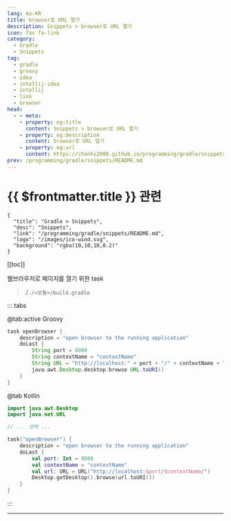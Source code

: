 ```yaml
---
lang: ko-KR
title: browser로 URL 열기
description: Snippets > browser로 URL 열기
icon: fas fa-link
category:
  - Gradle
  - Snippets
tag: 
  - gradle
  - groovy
  - idea
  - intellij-idea
  - intellij
  - link
  - browser
head:
  - - meta:
    - property: og:title
      content: Snippets > browser로 URL 열기
    - property: og:description
      content: browser로 URL 열기
    - property: og:url
      content: https://chanhi2000.github.io/programming/gradle/snippets/open-url-in-browser.html
prev: /programming/gradle/snippets/README.md
---
```


# {{ $frontmatter.title }} 관련

```component VPCard
{
  "title": "Gradle > Snippets",
  "desc": "Snippets",
  "link": "/programming/gradle/snippets/README.md",
  "logo": "/images/ico-wind.svg",
  "background": "rgba(10,10,10,0.2)"
}
```

[[toc]]

웹브라우저로 페이지를 열기 위한 task

> ./<FontIcon icon="fas fa-folder-open"/>`./<모듈>/`<FontIcon icon="iconfont icon-gradle"/>`build.gradle`

::: tabs

@tab:active <FontIcon icon="iconfont icon-gradle"/>Groovy

```groovy
task openBrowser {
    description = "open browser to the running application"
    doLast {
        String port = 8080
        String contextName = "contextName"
        String URL = "http://localhost:" + port + "/" + contextName + "/"
        java.awt.Desktop.desktop.browse URL.toURI()
    }   
}
```

@tab <FontIcon icon="iconfont icon-kotlin"/>Kotlin

```kotlin
import java.awt.Desktop
import java.net.URL

// ... 생략 ...

task("openBrowser") {
    description = "open browser to the running application"
    doLast {
        val port: Int = 8080
        val contextName = "contextName"
        val url: URL = URL("http://localhost:$port/$contextName/")
        Desktop.getDesktop().browse(url.toURI())
    }
}
```

:::

---

<TagLinks />